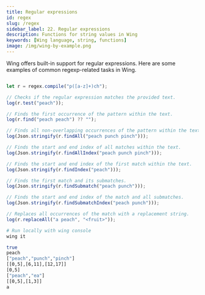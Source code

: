 ```yaml
---
title: Regular expressions
id: regex
slug: /regex
sidebar_label: 22. Regular expressions
description: Functions for string values in Wing
keywords: [Wing language, string, functions]
image: /img/wing-by-example.png
---
```


Wing offers built-in support for regular expressions. Here are some examples of common regexp-related tasks in Wing.


```js playground example title="main.w"

let r = regex.compile("p([a-z]+)ch");

// Checks if the regular expression matches the provided text.
log(r.test("peach"));

// Finds the first occurrence of the pattern within the text.
log(r.find("peach peach") ?? "");

// Finds all non-overlapping occurrences of the pattern within the text.
log(Json.stringify(r.findAll("peach punch pinch")));

// Finds the start and end index of all matches within the text.
log(Json.stringify(r.findAllIndex("peach punch pinch")));

// Finds the start and end index of the first match within the text.
log(Json.stringify(r.findIndex("peach")));

// Finds the first match and its submatches.
log(Json.stringify(r.findSubmatch("peach punch")));

// Finds the start and end index of the match and all submatches.
log(Json.stringify(r.findSubmatchIndex("peach punch")));

// Replaces all occurrences of the match with a replacement string.
log(r.replaceAll("a peach", "<fruit>"));
```

```bash title="Wing console output"
# Run locally with wing console
wing it

true
peach
["peach","punch","pinch"]
[[0,5],[6,11],[12,17]]
[0,5]
["peach","ea"]
[[0,5],[1,3]]
a 
```


